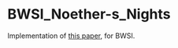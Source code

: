 # BWSI_Noether-s_Nights
Implementation of [this paper](https://arxiv.org/pdf/2205.03529), for BWSI.
